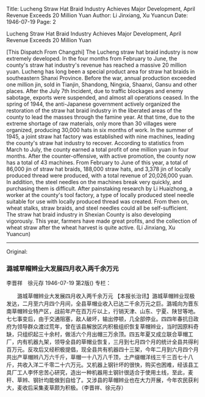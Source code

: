 Title: Lucheng Straw Hat Braid Industry Achieves Major Development, April Revenue Exceeds 20 Million Yuan
Author: Li Jinxiang, Xu Yuancun
Date: 1946-07-19
Page: 2

Lucheng Straw Hat Braid Industry Achieves Major Development, April Revenue Exceeds 20 Million Yuan

[This Dispatch From Changzhi] The Lucheng straw hat braid industry is now extremely developed. In the four months from February to June, the county's straw hat industry's revenue has reached a massive 20 million yuan. Lucheng has long been a special product area for straw hat braids in southeastern Shanxi Province. Before the war, annual production exceeded one million jin, sold in Tianjin, Shandong, Ningxia, Shaanxi, Gansu and other places. After the July 7th Incident, due to traffic blockages and enemy sabotage, exports were suspended, and almost all operations ceased. In the spring of 1944, the anti-Japanese government actively organized the restoration of the straw hat braid industry in the liberated areas of the county to lead the masses through the famine year. At that time, due to the extreme shortage of raw materials, only more than 30 villages were organized, producing 30,000 hats in six months of work. In the summer of 1945, a joint straw hat factory was established with nine machines, leading the county's straw hat industry to recover. According to statistics from March to July, the county earned a total profit of one million yuan in four months. After the counter-offensive, with active promotion, the county now has a total of 43 machines. From February to June of this year, a total of 86,000 jin of straw hat braids, 188,000 straw hats, and 3,378 jin of locally produced thread were produced, with a total revenue of 20,026,000 yuan. In addition, the steel needles on the machines break very quickly, and purchasing them is difficult. After painstaking research by Li Huaizhong, a worker at the county's tool factory, a type of locally produced steel needle suitable for use with locally produced thread was created. From then on, wheat stalks, straw braids, and steel needles could all be self-sufficient. The straw hat braid industry in Shexian County is also developing vigorously. This year, farmers have made great profits, and the collection of wheat straw after the wheat harvest is quite active. (Li Jinxiang, Xu Yuancun)



<hr /> 

Original: 


### 潞城草帽辫业大发展四月收入两千余万元
李晋祥　徐元存
1946-07-19
第2版()
专栏：

　　潞城草帽辫业大发展四月收入两千余万元
    【本报长治讯】潞城草帽辫业现极发达，二月至六月四个月间，全县草帽业收入已达二千余万元之巨。潞城向为晋东南草帽辫业特产区，战前年产在百万斤以上，行销天津、山东、宁夏、陕甘等地。七七事变后，由于交通阻塞，敌人破坏，输出停顿，几全部停业。四四年春抗日政府为领导群众渡过荒年，曾在该县解放区内积极组织恢复草帽辫业，当时因原料奇缺，只组织起三十余村，做活六个月出帽三万余顶。四五年夏又成立联合草帽工厂，内有机器九架，领导全县的草帽业恢复，三月到七月四个月的统计全县共得利百万元。反攻后又经积极提倡，现全县共有机器四十三架，今年二月到六月四个月共出产草帽辫八万六千斤，草帽一十八万八千顶，土产缀帽洋线三千三百七十八斤，共收入洋二千零二十六万元。又机器上钢针坏的很快，购买也困难，经该县工具厂工人李怀忠苦心研究，造出一种机器用土钢针很适合于使用土线，至此，麦秆、草辫、钢针均能做到自给了。又涉县的草帽辫业也在大力开展，今年农民获利大，麦收后采集麦草颇为积极。（李晋祥、徐元存）

